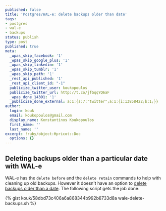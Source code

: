 ```yaml
---
published: false
title: 'Postgres/WAL-e: delete backups older than date'
tags:
- postgres
- wal-e
- backups
status: publish
type: post
published: true
meta:
  _wpas_skip_facebook: '1'
  _wpas_skip_google_plus: '1'
  _wpas_skip_linkedin: '1'
  _wpas_skip_tumblr: '1'
  _wpas_skip_path: '1'
  _rest_api_published: '1'
  _rest_api_client_id: "-1"
  publicize_twitter_user: koukopoulos
  publicize_twitter_url: http://t.co/jfGqqYQ6aF
  _wpas_done_14391: '1'
  _publicize_done_external: a:1:{s:7:"twitter";a:1:{i:13858422;b:1;}}
author:
  login: kouk
  email: koukopoulos@gmail.com
  display_name: Konstantinos Koukopoulos
  first_name: ''
  last_name: ''
excerpt: !ruby/object:Hpricot::Doc
  options: {}
---
```

## Deleting backups older than a particular date with WAL-e

WAL-e has the `delete before` and the `delete retain` commands to help with cleaning up old backups. However it doesn't have an option to [delete backups older than a date](https://github.com/wal-e/wal-e/issues/206). The following script gets the job done:


<div class="line">{% gist kouk/58dbd73c406a6a868344b992b8733d8a wale-delete-backups.sh %}</div>
